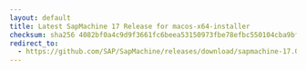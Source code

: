 ```yaml
---
layout: default
title: Latest SapMachine 17 Release for macos-x64-installer
checksum: sha256 4082bf0a4c9d9f3661fc6beea53150973fbe78efbc550104cba9bf883dcbd42c
redirect_to:
  - https://github.com/SAP/SapMachine/releases/download/sapmachine-17.0.8/sapmachine-jdk-17.0.8_macos-x64_bin.dmg
---
```

